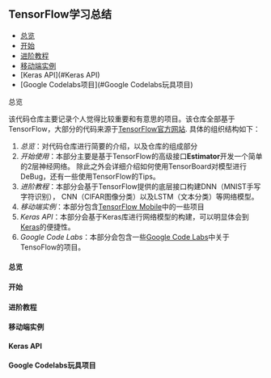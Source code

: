 ## TensorFlow学习总结

* [总览](#总览)
* [开始](#开始)
* [进阶教程](#进阶教程)
* [移动端实例](#移动端实例)
* [Keras API](#Keras API)
* [Google Codelabs项目](#Google Codelabs玩具项目)

<span id='overview'>总览</span>

该代码仓库主要记录个人觉得比较重要和有意思的项目。该仓库全部基于TensorFlow，大部分的代码来源于[TensorFlow官方网站](https://www.tensorflow.org/get_started/).
具体的组织结构如下：<br/>
1. _总览_：对代码仓库进行简要的介绍，以及仓库的组成部分
2. _开始使用_：本部分主要是基于TensorFlow的高级接口**Estimator**开发一个简单的2层神经网络。
除此之外会详细介绍如何使用TensorBoard对模型进行DeBug，还有一些使用TensorFlow的Tips。
3. _进阶教程_：本部分会基于TensorFlow提供的底层接口构建DNN（MNIST手写字符识别）， CNN（CIFAR图像分类）以及LSTM（文本分类）等网络模型。
4. _移动端实例_：本部分包含[TensorFlow Mobile](https://www.tensorflow.org/mobile/)中的一些项目
5. _Keras API_：本部分会基于Keras库进行网络模型的构建，可以明显体会到[Keras](https://keras.io/)的便捷性。
6. _Google Code Labs_：本部分会包含一些[Google Code Labs](https://codelabs.developers.google.com/)中关于TensoFlow的项目。

#### 总览

#### 开始

#### 进阶教程

#### 移动端实例

#### Keras API

#### Google Codelabs玩具项目
